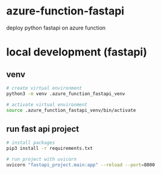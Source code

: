 # azure-function-fastapi
deploy python fastapi on azure function

# local development (fastapi)

## venv
```bash
# create virtual environment
python3 -m venv .azure_function_fastapi_venv

# activate virtual environment
source .azure_function_fastapi_venv/bin/activate
```

## run fast api project

```bash
# install packages
pip3 install -r requirements.txt

# run project with uvicorn
uvicorn "fastapi_project.main:app" --reload --port=8000
```